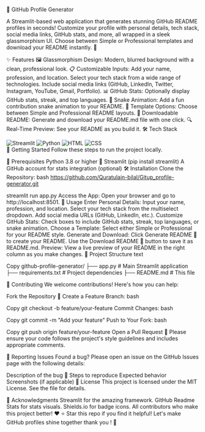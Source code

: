 📝 GitHub Profile Generator


A Streamlit-based web application that generates stunning GitHub README profiles in seconds! Customize your profile with personal details, tech stack, social media links, GitHub stats, and more, all wrapped in a sleek glassmorphism UI. Choose between Simple or Professional templates and download your README instantly. 🚀

✨ Features
🖼️ Glassmorphism Design: Modern, blurred background with a clean, professional look.
📋 Customizable Inputs:
Add your name, profession, and location.
Select your tech stack from a wide range of technologies.
Include social media links (GitHub, LinkedIn, Twitter, Instagram, YouTube, Gmail, Portfolio).
📊 GitHub Stats: Optionally display GitHub stats, streak, and top languages.
🐍 Snake Animation: Add a fun contribution snake animation to your README.
🎨 Template Options: Choose between Simple and Professional README layouts.
💾 Downloadable README: Generate and download your README.md file with one click.
🔍 Real-Time Preview: See your README as you build it.
🛠️ Tech Stack
<div> <img src="https://img.shields.io/badge/Streamlit-FF4B4B?style=for-the-badge&logo=streamlit&logoColor=white" alt="Streamlit" /> <img src="https://img.shields.io/badge/Python-3776AB?style=for-the-badge&logo=python&logoColor=white" alt="Python" /> <img src="https://img.shields.io/badge/HTML5-E34F26?style=for-the-badge&logo=html5&logoColor=white" alt="HTML" /> <img src="https://img.shields.io/badge/CSS3-1572B6?style=for-the-badge&logo=css3&logoColor=white" alt="CSS" /> </div>
🚀 Getting Started
Follow these steps to run the project locally.

📌 Prerequisites
Python 3.8 or higher 🐍
Streamlit (pip install streamlit)
A GitHub account for stats integration (optional)
🛠️ Installation
Clone the Repository:
bash
https://github.com/Quratulain-bilal/Gitup_profile-generator.git

streamlit run app.py
Access the App: Open your browser and go to http://localhost:8501.
📖 Usage
Enter Personal Details:
Input your name, profession, and location.
Select your tech stack from the multiselect dropdown.
Add social media URLs (GitHub, LinkedIn, etc.).
Customize GitHub Stats:
Check boxes to include GitHub stats, streak, top languages, or snake animation.
Choose a Template:
Select either Simple or Professional for your README style.
Generate and Download:
Click Generate README 🎉 to create your README.
Use the Download README 📄 button to save it as README.md.
Preview:
View a live preview of your README in the right column as you make changes.
📂 Project Structure
text

Copy
github-profile-generator/
├── app.py                # Main Streamlit application
├── requirements.txt      # Project dependencies
├── README.md             # This file

🤝 Contributing
We welcome contributions! Here's how you can help:

Fork the Repository 🍴
Create a Feature Branch:
bash

Copy
git checkout -b feature/your-feature
Commit Changes:
bash

Copy
git commit -m "Add your feature"
Push to Your Fork:
bash

Copy
git push origin feature/your-feature
Open a Pull Request 🔄
Please ensure your code follows the project's style guidelines and includes appropriate comments.

🐛 Reporting Issues
Found a bug? Please open an issue on the GitHub Issues page with the following details:

Description of the bug 🐞
Steps to reproduce
Expected behavior
Screenshots (if applicable)
📜 License
This project is licensed under the MIT License. See the  file for details.

🙌 Acknowledgments
Streamlit for the amazing framework.
GitHub Readme Stats for stats visuals.
Shields.io for badge icons.
All contributors who make this project better! ❤️
⭐ Star this repo if you find it helpful! Let's make GitHub profiles shine together thank you ! 🌟
